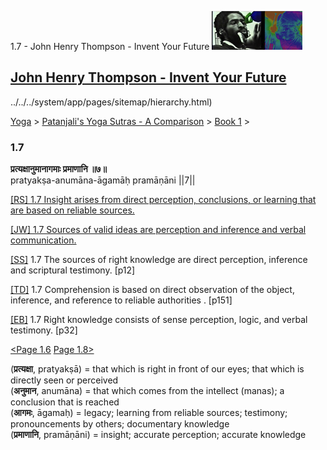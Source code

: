 1.7 - John Henry Thompson - Invent Your Future [![John Henry Thompson - Invent Your Future](../../../_/rsrc/1329567069254/config/customLogo.gif-revision=6.png)](../../../index.html)

[John Henry Thompson - Invent Your Future](../../../index.html)
---------------------------------------------------------------

../../../system/app/pages/sitemap/hierarchy.html)
    

[Yoga](../../../yoga.html)‎ > ‎[Patanjali's Yoga Sutras - A Comparison](../../patanjani.html)‎ > ‎[Book 1](../book-1.html)‎ > ‎

### 1.7

**प्रत्यक्षानुमानागमाः प्रमाणानि ॥७॥**  
pratyakṣa-anumāna-āgamāḥ pramāṇāni ||7||  
  
  
[\[RS\] 1.7 Insight arises from direct perception, conclusions, or learning that are based on reliable sources.](http://www.ashtangayoga.info/philosophy/yoga-sutra-patanjali/chapter-1/item/pratyaksha-anumana-agamah-pramanani-7/)  
  
[\[JW\] 1.7 Sources of valid ideas are perception and inference and verbal communication.](http://books.google.com/books?id=YzFImjtOxUwC&pg=PA20&ci=188%2C429%2C714%2C58&source=bookclip)  
  
[\[SS\]](http://www.amazon.com/Yoga-Sutras-Patanjali-Commentary-Satchidananda/dp/0932040381) 1.7 The sources of right knowledge are direct perception, inference and scriptural testimony. \[p12\]  
  
[\[TD\]](http://www.amazon.com/Heart-Yoga-Developing-Personal-Practice/dp/089281764X/ref=sr_1_5?ie=UTF8&qid=1326228195&sr=8-5) 1.7 Comprehension is based on direct observation of the object, inference, and reference to reliable authorities . \[p151\]  
  
[\[EB\]](http://www.amazon.com/Yoga-Sutras-Patanjali-Translation-Commentary/dp/0865477361/ref=sr_1_1?ie=UTF8&s=books&qid=1250508322&sr=1-1) 1.7 Right knowledge consists of sense perception, logic, and verbal testimony. \[p32\]  
  
  
[<Page 1.6](16.html) [Page 1.8>](18.html)  
  

(**प्रत्यक्षा**, pratyakṣā) = that which is right in front of our eyes; that which is directly seen or perceived  
(**अनुमान**, anumāna) = that which comes from the intellect (manas); a conclusion that is reached  
(**आगमः**, āgamaḥ) = legacy; learning from reliable sources; testimony; pronouncements by others; documentary knowledge  
(**प्रमाणानि**, pramāṇāni) = insight; accurate perception; accurate knowledge


